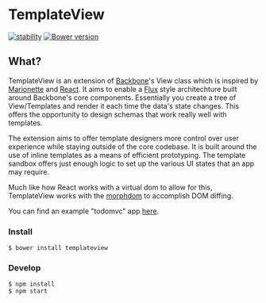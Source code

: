 # TemplateView

[![stability][0]][1]
[![Bower version][2]][3]

## What?

TemplateView is an extension of [Backbone][4]'s View class which is inspired by
[Marionette][5] and [React][6].  It aims to enable a [Flux][7] style architechture
built around Backbone's core components. Essentially you create a tree of
View/Templates and render it each time the data's state changes.  This offers the
opportunity to design schemas that work really well with templates.

The extension aims to offer template designers more control over user experience
while staying outside of the core codebase. It is built around the use of inline
templates as a means of efficient prototyping.  The template sandbox offers just
enough logic to set up the various UI states that an app may require.

Much like how React works with a virtual dom to allow for this, TemplateView works
with the [morphdom][8] to accomplish DOM diffing.

You can find an example "todomvc" app [here][9].

### Install

```
$ bower install templateview
```

### Develop

```
$ npm install
$ npm start
```

[0]: https://img.shields.io/badge/stability-experimental-orange.svg?style=flat-square
[1]: https://nodejs.org/api/documentation.html#documentation_stability_index
[2]: https://badge.fury.io/bo/templateview.svg
[3]: https://badge.fury.io/bo/templateview
[4]: https://github.com/jashkenas/backbone
[5]: https://github.com/marionettejs/backbone.marionette
[6]: https://github.com/facebook/react
[7]: https://facebook.github.io/flux/docs/overview.html
[8]: https://github.com/patrick-steele-idem/morphdom
[9]: https://github.com/howardroark/TemplateView/tree/gh-pages

